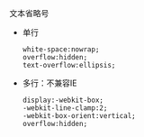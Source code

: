 文本省略号

* 单行
  ```
  white-space:nowrap;
  overflow:hidden;
  text-overflow:ellipsis;
  ```
* 多行：不兼容IE
  ```
  display:-webkit-box;
  -webkit-line-clamp:2;
  -webkit-box-orient:vertical;
  overflow:hidden;
  ```



